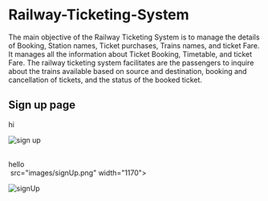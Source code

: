# Railway-Ticketing-System

The main objective of the Railway Ticketing System is to manage the details of Booking, Station names, Ticket purchases, Trains names, and ticket Fare. It manages all the information about Ticket Booking, Timetable, and ticket Fare. The railway ticketing system facilitates are the passengers to inquire about the trains available based on source and destination, booking and cancellation of tickets, and the status of the booked ticket.

<h2>Sign up page</h2>
hi<br>

![sign up](https://raw.githubusercontent.com/wshuv-o/Railway-Ticketing-System/main/images/signUp.png)

<br>
hello
<br>
<img> src="images/signUp.png" width="1170">

![signUp](https://user-images.githubusercontent.com/100506477/208813741-df00b2ce-2035-4689-ad00-2a71a8d240c4.png)
